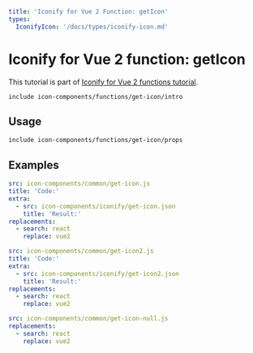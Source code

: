 ```yaml
title: 'Iconify for Vue 2 Function: getIcon'
types:
  IconifyIcon: '/docs/types/iconify-icon.md'
```

# Iconify for Vue 2 function: getIcon

This tutorial is part of [Iconify for Vue 2 functions tutorial](./index.md#functions).

`include icon-components/functions/get-icon/intro`

## Usage

`include icon-components/functions/get-icon/props`

## Examples

```yaml
src: icon-components/common/get-icon.js
title: 'Code:'
extra:
  - src: icon-components/iconify/get-icon.json
    title: 'Result:'
replacements:
  - search: react
    replace: vue2
```

```yaml
src: icon-components/common/get-icon2.js
title: 'Code:'
extra:
  - src: icon-components/iconify/get-icon2.json
    title: 'Result:'
replacements:
  - search: react
    replace: vue2
```

```yaml
src: icon-components/common/get-icon-null.js
replacements:
  - search: react
    replace: vue2
```
